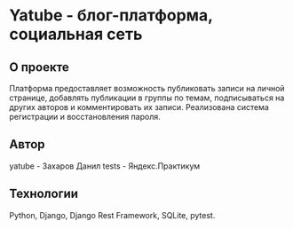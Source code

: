 # Yatube - блог-платформа, социальная сеть

## О проекте
Платформа предоставляет возможность публиковать записи на личной странице, добавлять публикации в группы по темам, подписываться на других авторов и комментировать их записи. Реализована система регистрации и восстановления пароля.

## Автор

yatube - Захаров Данил
tests - Яндекс.Практикум

## Технологии

Python, Django, Django Rest Framework, SQLite, pytest.
